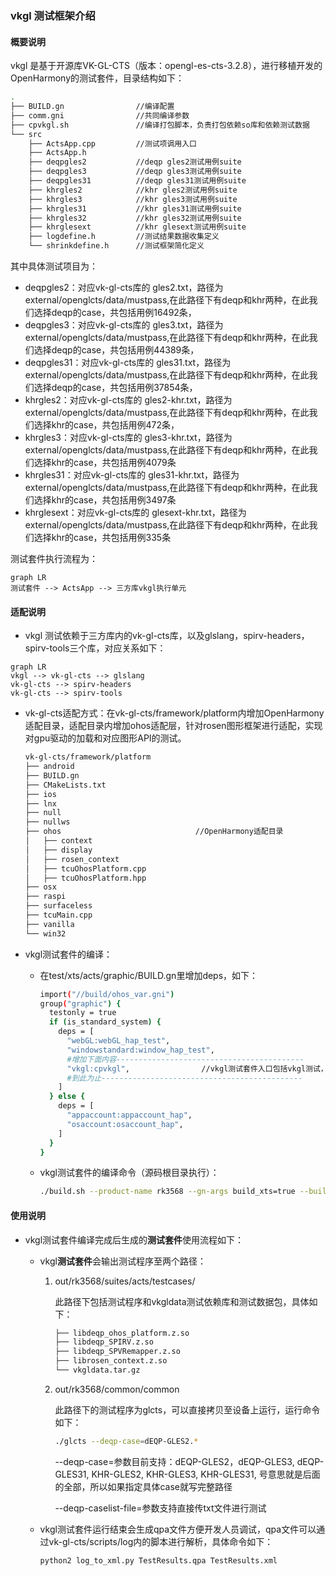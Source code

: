 ### vkgl 测试框架介绍

#### 概要说明

vkgl 是基于开源库VK-GL-CTS（版本：opengl-es-cts-3.2.8），进行移植开发的OpenHarmony的测试套件，目录结构如下：

```bash
.
├── BUILD.gn				//编译配置
├── comm.gni				//共同编译参数
├── cpvkgl.sh				//编译打包脚本，负责打包依赖so库和依赖测试数据
└── src
    ├── ActsApp.cpp			//测试项调用入口
    ├── ActsApp.h			
    ├── deqpgles2			//deqp gles2测试用例suite
    ├── deqpgles3			//deqp gles3测试用例suite
    ├── deqpgles31			//deqp gles31测试用例suite
    ├── khrgles2			//khr gles2测试用例suite
    ├── khrgles3			//khr gles3测试用例suite
    ├── khrgles31			//khr gles31测试用例suite
    ├── khrgles32			//khr gles32测试用例suite
    ├── khrglesext			//khr glesext测试用例suite
    ├── logdefine.h			//测试结果数据收集定义
    └── shrinkdefine.h		//测试框架简化定义
```

其中具体测试项目为：

* deqpgles2：对应vk-gl-cts库的 gles2.txt，路径为external/openglcts/data/mustpass,在此路径下有deqp和khr两种，在此我们选择deqp的case，共包括用例16492条，
* deqpgles3：对应vk-gl-cts库的 gles3.txt，路径为external/openglcts/data/mustpass,在此路径下有deqp和khr两种，在此我们选择deqp的case，共包括用例44389条，
* deqpgles31：对应vk-gl-cts库的 gles31.txt，路径为external/openglcts/data/mustpass,在此路径下有deqp和khr两种，在此我们选择deqp的case，共包括用例37854条，
* khrgles2：对应vk-gl-cts库的 gles2-khr.txt，路径为external/openglcts/data/mustpass,在此路径下有deqp和khr两种，在此我们选择khr的case，共包括用例472条，
* khrgles3：对应vk-gl-cts库的 gles3-khr.txt，路径为external/openglcts/data/mustpass,在此路径下有deqp和khr两种，在此我们选择khr的case，共包括用例4079条
* khrgles31：对应vk-gl-cts库的 gles31-khr.txt，路径为external/openglcts/data/mustpass,在此路径下有deqp和khr两种，在此我们选择khr的case，共包括用例3497条
* khrglesext：对应vk-gl-cts库的 glesext-khr.txt，路径为external/openglcts/data/mustpass,在此路径下有deqp和khr两种，在此我们选择khr的case，共包括用例335条

测试套件执行流程为：
```mermaid
graph LR
测试套件 --> ActsApp --> 三方库vkgl执行单元
```

#### 适配说明

* vkgl 测试依赖于三方库内的vk-gl-cts库，以及glslang，spirv-headers，spirv-tools三个库，对应关系如下：

```mermaid
graph LR
vkgl --> vk-gl-cts --> glslang
vk-gl-cts --> spirv-headers
vk-gl-cts --> spirv-tools
```

* vk-gl-cts适配方式：在vk-gl-cts/framework/platform内增加OpenHarmony适配目录，适配目录内增加ohos适配层，针对rosen图形框架进行适配，实现对gpu驱动的加载和对应图形API的测试。

  ```bash
  vk-gl-cts/framework/platform
  ├── android
  ├── BUILD.gn
  ├── CMakeLists.txt
  ├── ios
  ├── lnx
  ├── null
  ├── nullws
  ├── ohos								//OpenHarmony适配目录
  │   ├── context
  │   ├── display
  │   ├── rosen_context
  │   ├── tcuOhosPlatform.cpp
  │   ├── tcuOhosPlatform.hpp
  ├── osx
  ├── raspi
  ├── surfaceless
  ├── tcuMain.cpp
  ├── vanilla
  └── win32
  ```


* vkgl测试套件的编译：

  * 在test/xts/acts/graphic/BUILD.gn里增加deps，如下：

    ```bash
    import("//build/ohos_var.gni")
    group("graphic") {
      testonly = true
      if (is_standard_system) {
        deps = [
          "webGL:webGL_hap_test",
          "windowstandard:window_hap_test",
          #增加下面内容------------------------------------------
          "vkgl:cpvkgl",				//vkgl测试套件入口包括vkgl测试，测试打包脚本
          #到此为止---------------------------------------------
        ]
      } else {
        deps = [
          "appaccount:appaccount_hap",
          "osaccount:osaccount_hap",
        ]
      }
    }
    ```


  * vkgl测试套件的编译命令（源码根目录执行）：

    ```bash
    ./build.sh --product-name rk3568 --gn-args build_xts=true --build-target "acts" --gn-args is_standard_system=true
    ```

#### 使用说明

* vkgl测试套件编译完成后生成的**测试套件**使用流程如下：

  * vkgl**测试套件**会输出测试程序至两个路径：

    1. out/rk3568/suites/acts/testcases/

       此路径下包括测试程序和vkgldata测试依赖库和测试数据包，具体如下：

       ```bash
       ├── libdeqp_ohos_platform.z.so
       ├── libdeqp_SPIRV.z.so
       ├── libdeqp_SPVRemapper.z.so
       ├── librosen_context.z.so
       └── vkgldata.tar.gz
       ```
       
    2. out/rk3568/common/common

       此路径下的测试程序为glcts，可以直接拷贝至设备上运行，运行命令如下：
       
       ```bash
       ./glcts --deqp-case=dEQP-GLES2.*
       ```
       
       --deqp-case=参数目前支持：dEQP-GLES2，dEQP-GLES3, dEQP-GLES31, KHR-GLES2, KHR-GLES3, KHR-GLES31, 号意思就是后面的全部，所以如果指定具体case就写完整路径
       
       --deqp-caselist-file=参数支持直接传txt文件进行测试

  * vkgl测试套件运行结束会生成qpa文件方便开发人员调试，qpa文件可以通过vk-gl-cts/scripts/log内的脚本进行解析，具体命令如下：

    ```bash
    python2 log_to_xml.py TestResults.qpa TestResults.xml
    ```
